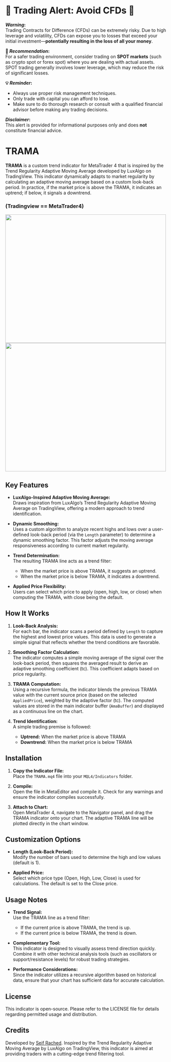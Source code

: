 # 🚨 Trading Alert: Avoid CFDs 🚨

**_Warning_:**  
Trading Contracts for Difference (CFDs) can be extremely risky. Due to high leverage and volatility, CFDs can expose you to losses that exceed your initial investment—**potentially resulting in the loss of all your money**. 

**🔔 _Recommendation_:**  
For a safer trading environment, consider trading on **SPOT markets** (such as crypto spot or forex spot) where you are dealing with actual assets. SPOT trading generally involves lower leverage, which may reduce the risk of significant losses.  

**💡 _Reminder_:**  
- Always use proper risk management techniques.  
- Only trade with capital you can afford to lose.  
- Make sure to do thorough research or consult with a qualified financial advisor before making any trading decisions.

**_Disclaimer_:**  
This alert is provided for informational purposes only and does **not** constitute financial advice.



# TRAMA

**TRAMA** is a custom trend indicator for MetaTrader 4 that is inspired by the Trend Regularity Adaptive Moving Average developed by LuxAlgo on TradingView. This indicator dynamically adapts to market regularity by calculating an adaptive moving average based on a custom look-back period. In practice, if the market price is above the TRAMA, it indicates an uptrend; if below, it signals a downtrend.

### (Tradingview == MetaTrader4)                                                                                              
<img src="https://github.com/user-attachments/assets/360185cb-9c06-4b47-b7ff-e81272b74091" width="500" height="400"> 

<img src="https://github.com/user-attachments/assets/deb1c587-57e5-4dd8-884f-ab8c9ba8fbab" width="500" height="400">




## Key Features

- **LuxAlgo-Inspired Adaptive Moving Average:**  
  Draws inspiration from LuxAlgo’s Trend Regularity Adaptive Moving Average on TradingView, offering a modern approach to trend identification.

- **Dynamic Smoothing:**  
  Uses a custom algorithm to analyze recent highs and lows over a user-defined look-back period (via the `Length` parameter) to determine a dynamic smoothing factor. This factor adjusts the moving average responsiveness according to current market regularity.

- **Trend Determination:**  
  The resulting TRAMA line acts as a trend filter:
  - When the market price is above TRAMA, it suggests an uptrend.
  - When the market price is below TRAMA, it indicates a downtrend.

- **Applied Price Flexibility:**  
  Users can select which price to apply (open, high, low, or close) when computing the TRAMA, with close being the default.

## How It Works

1. **Look-Back Analysis:**  
   For each bar, the indicator scans a period defined by `Length` to capture the highest and lowest price values. This data is used to generate a simple signal that reflects whether the trend conditions are favorable.

2. **Smoothing Factor Calculation:**  
   The indicator computes a simple moving average of the signal over the look-back period, then squares the averaged result to derive an adaptive smoothing coefficient (tc). This coefficient adapts based on price regularity.

3. **TRAMA Computation:**  
   Using a recursive formula, the indicator blends the previous TRAMA value with the current source price (based on the selected `AppliedPrice`), weighted by the adaptive factor (tc). The computed values are stored in the main indicator buffer (`AmaBuffer`) and displayed as a continuous line on the chart.

4. **Trend Identification:**  
   A simple trading premise is followed:  
   - **Uptrend:** When the market price is above TRAMA  
   - **Downtrend:** When the market price is below TRAMA

## Installation

1. **Copy the Indicator File:**  
   Place the `TRAMA.mq4` file into your `MQL4/Indicators` folder.

2. **Compile:**  
   Open the file in MetaEditor and compile it. Check for any warnings and ensure the indicator compiles successfully.

3. **Attach to Chart:**  
   Open MetaTrader 4, navigate to the Navigator panel, and drag the TRAMA indicator onto your chart. The adaptive TRAMA line will be plotted directly in the chart window.

## Customization Options

- **Length (Look-Back Period):**  
  Modify the number of bars used to determine the high and low values (default is 1).

- **Applied Price:**  
  Select which price type (Open, High, Low, Close) is used for calculations. The default is set to the Close price.

## Usage Notes

- **Trend Signal:**  
  Use the TRAMA line as a trend filter:
  - If the current price is above TRAMA, the trend is up.
  - If the current price is below TRAMA, the trend is down.
  
- **Complementary Tool:**  
  This indicator is designed to visually assess trend direction quickly. Combine it with other technical analysis tools (such as oscillators or support/resistance levels) for robust trading strategies.

- **Performance Considerations:**  
  Since the indicator utilizes a recursive algorithm based on historical data, ensure that your chart has sufficient data for accurate calculation.

## License

This indicator is open-source. Please refer to the LICENSE file for details regarding permitted usage and distribution.

## Credits

Developed by [Seif Rached](https://github.com/seifrached/). Inspired by the Trend Regularity Adaptive Moving Average by LuxAlgo on TradingView, this indicator is aimed at providing traders with a cutting-edge trend filtering tool.

